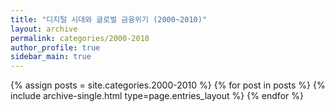 ```yaml
---
title: "디지털 시대와 글로벌 금융위기 (2000~2010)"
layout: archive
permalink: categories/2000-2010
author_profile: true
sidebar_main: true
---
```



{% assign posts = site.categories.2000-2010 %}
{% for post in posts %} {% include archive-single.html type=page.entries_layout %} {% endfor %}
